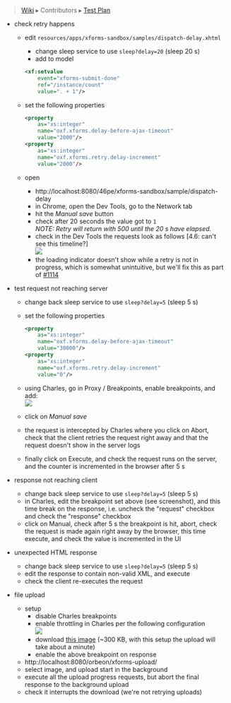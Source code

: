 > [Wiki](Home) ▸ Contributors ▸ [Test Plan](./Contributors-:-Test-Plan)

- check retry happens
    - edit `resources/apps/xforms-sandbox/samples/dispatch-delay.xhtml`
        - change sleep service to use `sleep?delay=20` (sleep 20 s)
        - add to model
        ```xml
        <xf:setvalue
            event="xforms-submit-done"
            ref="/instance/count"
            value=". + 1"/>
        ```
    - set the following properties

        ```xml
        <property
            as="xs:integer"
            name="oxf.xforms.delay-before-ajax-timeout"
            value="2000"/>
        <property
            as="xs:integer"
            name="oxf.xforms.retry.delay-increment"    
            value="2000"/>
        ```
    - open 
        - http://localhost:8080/46pe/xforms-sandbox/sample/dispatch-delay
        - in Chrome, open the Dev Tools, go to the Network tab
        - hit the *Manual save* button
        - check after 20 seconds the value got to `1`  
          *NOTE: Retry will return with 500 until the 20 s have elapsed.*
        - check in the Dev Tools the requests look as follows [4.6: can't see this timeline?]  
          ![][1]
        - the loading indicator doesn't show while a retry is not in progress, which is somewhat unintuitive, but we'll fix this as part of [#1114][2]
- test request not reaching server
    - change back  sleep service to use `sleep?delay=5` (sleep 5 s)
    - set the following properties

        ```xml
        <property
            as="xs:integer"
            name="oxf.xforms.delay-before-ajax-timeout"
            value="30000"/>
        <property
            as="xs:integer"
            name="oxf.xforms.retry.delay-increment"
            value="0"/>
        ```
    - using Charles, go in Proxy / Breakpoints, enable breakpoints, and add:  
      ![][3]
    - click on *Manual save*
    - the request is intercepted by Charles where you click on Abort, check that the client retries the request right away and that the request doesn't show in the server logs

    - finally click on Execute, and check the request runs on the server, and the counter is incremented in the browser after 5 s

- response not reaching client
    - change back  sleep service to use `sleep?delay=5` (sleep 5 s)
    - in Charles, edit the breakpoint set above (see screenshot), and this time break on the response, i.e. uncheck the "request" checkbox and check the "response" checkbox
    - click on Manual, check after 5 s the breakpoint is hit, abort, check the request is made again right away by the browser, this time execute, and check the value is incremented in the UI
- unexpected HTML response
    - change back  sleep service to use `sleep?delay=5` (sleep 5 s)
    - edit the response to contain non-valid XML, and execute
    - check the client re-executes the request
- file upload
    - setup
        - disable Charles breakpoints
        - enable throttling in Charles per the following configuration  
          ![][4]
        - download [this image][5] (~300 KB, with this setup the upload will take about a minute)
        - enable the above breakpoint on response
    - http://localhost:8080/orbeon/xforms-upload/
    - select image, and upload start in the background
    - execute all the upload progress requests, but abort the final response to the background upload
    - check it interrupts the download (we're not retrying uploads)

[1]: ./images/test-chrome-timeline.png
[2]: https://github.com/orbeon/orbeon-forms/issues/1114
[3]: ./images/test-charles-request.png
[4]: ./images/test-charles-throttling.png
[5]: http://placekitten.com/g/2000/2000